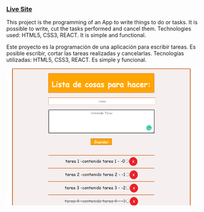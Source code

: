 
### [Live Site](https://orangetodoapp.netlify.app/)

This project is the programming of an App to write things to do or tasks.
It is possible to write, cut the tasks performed and cancel them.
Technologies used: HTML5, CSS3, REACT.
It is simple and functional.

Este proyecto es la programación de una aplicación para escribir tareas.
Es posible escribir, cortar las tareas realizadas y cancelarlas.
Tecnologías utilizadas: HTML5, CSS3, REACT.
Es simple y funcional.


![alt text](https://github.com/Edi10-developer/ToDo-App/blob/master/todo.png)
